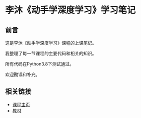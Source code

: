 # 李沐《动手学深度学习》学习笔记


## 前言

这是李沐《动手学深度学习》课程的上课笔记。

我整理了每一节课程的主要代码和相关的知识。

所有代码在Python3.8下测试通过。

欢迎勘误和补充。

## 相关链接

- [课程主页](https://courses.d2l.ai/zh-v2/)
- [教材](https://zh-v2.d2l.ai/)